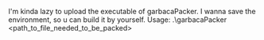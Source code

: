 I'm kinda lazy to upload the executable of garbacaPacker. 
I wanna save the environment, so u can build it by yourself.
Usage: .\garbacaPacker <path_to_file_needed_to_be_packed>
